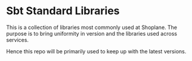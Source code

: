 # Sbt Standard Libraries

This is a collection of libraries most commonly used at Shoplane.
The purpose is to bring uniformity in version and the libraries
used across services.

Hence this repo will be primarily used to keep up with the latest versions.